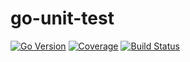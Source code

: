 # go-unit-test

[![Go Version](https://img.shields.io/badge/go-1.23-blue)](https://golang.org)
[![Coverage](https://codecov.io/gh/Alwin18/go-unit-test/branch/main/graph/badge.svg)](https://codecov.io/gh/Alwin18/go-unit-test)
[![Build Status](https://github.com/Alwin18/go-unit-test/actions/workflows/test.yml/badge.svg)](https://github.com/Alwin18/go-unit-test/actions)
